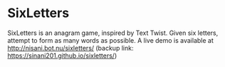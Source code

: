 # SixLetters
SixLetters is an anagram game, inspired by Text Twist. Given six letters,
attempt to form as many words as possible.  A live demo is available at
http://nisani.bot.nu/sixletters/ (backup link: https://sinani201.github.io/sixletters/)
